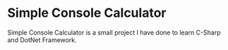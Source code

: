 # Simple Console Calculator
Simple Console Calculator is a small project I have done to learn C-Sharp and DotNet Framework.
